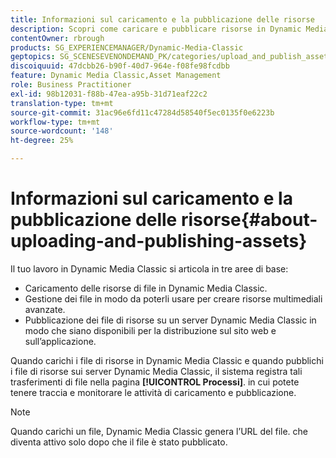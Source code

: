 ```yaml
---
title: Informazioni sul caricamento e la pubblicazione delle risorse
description: Scopri come caricare e pubblicare risorse in Dynamic Media Classic.
contentOwner: rbrough
products: SG_EXPERIENCEMANAGER/Dynamic-Media-Classic
geptopics: SG_SCENESEVENONDEMAND_PK/categories/upload_and_publish_assets
discoiquuid: 47dcbb26-b90f-40d7-964e-f08fe98fcdbb
feature: Dynamic Media Classic,Asset Management
role: Business Practitioner
exl-id: 98b12031-f88b-47ea-a95b-31d71eaf22c2
translation-type: tm+mt
source-git-commit: 31ac96e6fd11c47284d58540f5ec0135f0e6223b
workflow-type: tm+mt
source-wordcount: '148'
ht-degree: 25%

---
```


# Informazioni sul caricamento e la pubblicazione delle risorse{#about-uploading-and-publishing-assets}

Il tuo lavoro in Dynamic Media Classic si articola in tre aree di base:

* Caricamento delle risorse di file in Dynamic Media Classic.
* Gestione dei file in modo da poterli usare per creare risorse multimediali avanzate.
* Pubblicazione dei file di risorse su un server Dynamic Media Classic in modo che siano disponibili per la distribuzione sul sito web e sull’applicazione.

Quando carichi i file di risorse in Dynamic Media Classic e quando pubblichi i file di risorse sui server Dynamic Media Classic, il sistema registra tali trasferimenti di file nella pagina **[!UICONTROL Processi]**. in cui potete tenere traccia e monitorare le attività di caricamento e pubblicazione. 

>[!NOTE]
>
>Quando carichi un file, Dynamic Media Classic genera l’URL del file. che diventa attivo solo dopo che il file è stato pubblicato.

<!-- >[!NOTE]
>
>A new Instant Publish feature was made available shortly after the release of Dynamic Media Classic 6.0. This feature, which publishes assets immediately with one step, is being rolled out gradually, replacing the **[!UICONTROL Mark for Publish]** functionality. Some users will continue to see the current interface and functionality for a while, until they are included in the rollout. In addition, some assets will continue to use the “Mark for Publish” process for a while after the rollout. -->
